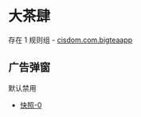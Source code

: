 # 大茶肆

存在 1 规则组 - [cisdom.com.bigteaapp](/src/apps/cisdom.com.bigteaapp.ts)

## 广告弹窗

默认禁用

- [快照-0](https://i.gkd.li/i/13228579)
